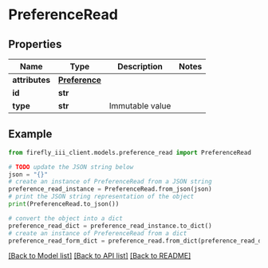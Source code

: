# PreferenceRead


## Properties

Name | Type | Description | Notes
------------ | ------------- | ------------- | -------------
**attributes** | [**Preference**](Preference.md) |  | 
**id** | **str** |  | 
**type** | **str** | Immutable value | 

## Example

```python
from firefly_iii_client.models.preference_read import PreferenceRead

# TODO update the JSON string below
json = "{}"
# create an instance of PreferenceRead from a JSON string
preference_read_instance = PreferenceRead.from_json(json)
# print the JSON string representation of the object
print(PreferenceRead.to_json())

# convert the object into a dict
preference_read_dict = preference_read_instance.to_dict()
# create an instance of PreferenceRead from a dict
preference_read_form_dict = preference_read.from_dict(preference_read_dict)
```
[[Back to Model list]](../README.md#documentation-for-models) [[Back to API list]](../README.md#documentation-for-api-endpoints) [[Back to README]](../README.md)


